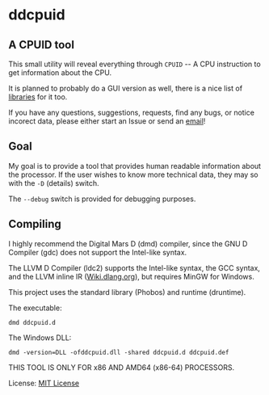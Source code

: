# ddcpuid
## A CPUID tool

This small utility will reveal everything through `CPUID` -- A CPU instruction to get information about the CPU.

It is planned to probably do a GUI version as well, there is a nice list of [libraries](https://wiki.dlang.org/Libraries_and_Frameworks) for it too.

If you have any questions, suggestions, requests, find any bugs, or notice incorect data, please either start an Issue or send an [email](mailto:devddstuff@gmail.com)!

## Goal

My goal is to provide a tool that provides human readable information about the processor. If the user wishes to know more technical data, they may so with the `-D` (details) switch.

The `--debug` switch is provided for debugging purposes.

## Compiling
I highly recommend the Digital Mars D (dmd) compiler, since the GNU D Compiler (gdc) does not support the Intel-like syntax.

The LLVM D Compiler (ldc2) supports the Intel-like syntax, the GCC syntax, and the LLVM inline IR ([Wiki.dlang.org](https://wiki.dlang.org/LDC_inline_IR)), but requires MinGW for Windows.

This project uses the standard library (Phobos) and runtime (druntime).

The executable:
```
dmd ddcpuid.d
```

The Windows DLL:
```
dmd -version=DLL -ofddcpuid.dll -shared ddcpuid.d ddcpuid.def
```

THIS TOOL IS ONLY FOR x86 AND AMD64 (x86-64) PROCESSORS.

License: [MIT License](LICENSE)